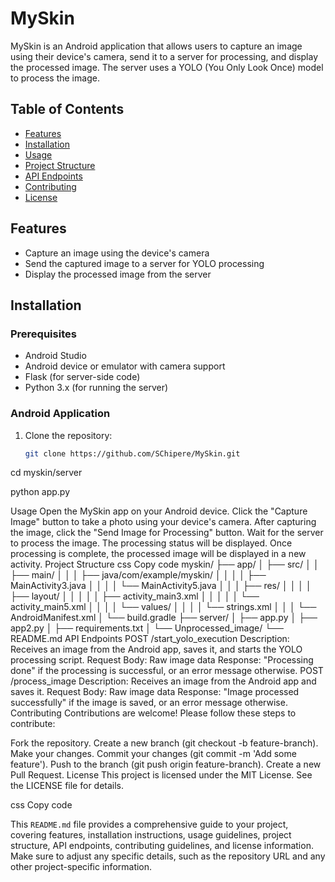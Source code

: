 # MySkin

MySkin is an Android application that allows users to capture an image using their device's camera, send it to a server for processing, and display the processed image. The server uses a YOLO (You Only Look Once) model to process the image.

## Table of Contents

- [Features](#features)
- [Installation](#installation)
- [Usage](#usage)
- [Project Structure](#project-structure)
- [API Endpoints](#api-endpoints)
- [Contributing](#contributing)
- [License](#license)

## Features

- Capture an image using the device's camera
- Send the captured image to a server for YOLO processing
- Display the processed image from the server

## Installation

### Prerequisites

- Android Studio
- Android device or emulator with camera support
- Flask (for server-side code)
- Python 3.x (for running the server)

### Android Application

1. Clone the repository:

   ```bash
   git clone https://github.com/SChipere/MySkin.git

cd myskin/server

python app.py

Usage
Open the MySkin app on your Android device.
Click the "Capture Image" button to take a photo using your device's camera.
After capturing the image, click the "Send Image for Processing" button.
Wait for the server to process the image. The processing status will be displayed.
Once processing is complete, the processed image will be displayed in a new activity.
Project Structure
css
Copy code
myskin/
├── app/
│   ├── src/
│   │   ├── main/
│   │   │   ├── java/com/example/myskin/
│   │   │   │   ├── MainActivity3.java
│   │   │   │   └── MainActivity5.java
│   │   │   ├── res/
│   │   │   │   ├── layout/
│   │   │   │   │   ├── activity_main3.xml
│   │   │   │   │   └── activity_main5.xml
│   │   │   │   └── values/
│   │   │   │       └── strings.xml
│   │   │   └── AndroidManifest.xml
│   └── build.gradle
├── server/
│   ├── app.py
│   ├── app2.py
│   ├── requirements.txt
│   └── Unprocessed_image/
└── README.md
API Endpoints
POST /start_yolo_execution
Description: Receives an image from the Android app, saves it, and starts the YOLO processing script.
Request Body: Raw image data
Response: "Processing done" if the processing is successful, or an error message otherwise.
POST /process_image
Description: Receives an image from the Android app and saves it.
Request Body: Raw image data
Response: "Image processed successfully" if the image is saved, or an error message otherwise.
Contributing
Contributions are welcome! Please follow these steps to contribute:

Fork the repository.
Create a new branch (git checkout -b feature-branch).
Make your changes.
Commit your changes (git commit -m 'Add some feature').
Push to the branch (git push origin feature-branch).
Create a new Pull Request.
License
This project is licensed under the MIT License. See the LICENSE file for details.

css
Copy code

This `README.md` file provides a comprehensive guide to your project, covering features, installation instructions, usage guidelines, project structure, API endpoints, contributing guidelines, and license information. Make sure to adjust any specific details, such as the repository URL and any other project-specific information.
